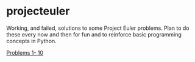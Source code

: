 # projecteuler

Working, and failed, solutions to some Project Euler problems.
Plan to do these every now and then for fun and to reinforce basic programming concepts in Python.

[Problems 1- 10](problem1_10.ipynb)
